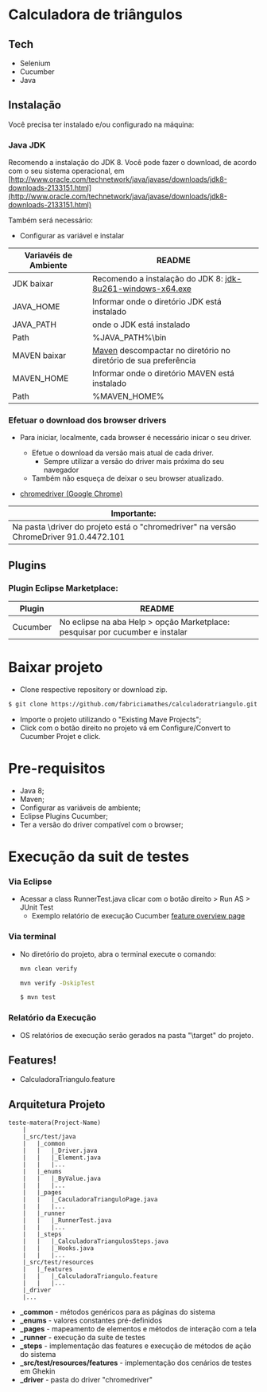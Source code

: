 # Calculadora de triângulos
  
## Tech
  - Selenium
  - Cucumber
  - Java
  
## Instalação
  Você precisa ter instalado e/ou configurado na máquina:
  
### Java JDK
  Recomendo a instalação do JDK 8. Você pode fazer o download, de acordo com o seu sistema operacional, em [http://www.oracle.com/technetwork/java/javase/downloads/jdk8-downloads-2133151.html](http://www.oracle.com/technetwork/java/javase/downloads/jdk8-downloads-2133151.html)

  Também será necessário:
  * Configurar as variável e instalar
  
  | Variavéis de Ambiente | README |
  | ------ | ------ |
  | JDK baixar | Recomendo a instalação do JDK 8: [jdk-8u261-windows-x64.exe](https://www.oracle.com/br/java/technologies/javase/javase-jdk8-downloads.html#license-lightbox) |
  | JAVA_HOME| Informar onde o diretório JDK está instalado|
  | JAVA_PATH| onde o JDK está instalado|
  | Path| %JAVA_PATH%\bin|
  | MAVEN baixar| [Maven](https://maven.apache.org/download.cgi) descompactar no diretório no diretório de sua preferência |
  | MAVEN_HOME|Informar onde o diretório MAVEN está instalado|
  | Path| %MAVEN_HOME%|
  
### Efetuar o download dos browser drivers
  * Para iniciar, localmente, cada browser é necessário inicar o seu driver.
     * Efetue o download da versão mais atual de cada driver. 
        * Sempre utilizar a versão do driver mais próxima do seu navegador
     * Também não esqueça de deixar o seu browser atualizado.
	 
  * [chromedriver (Google Chrome)](https://sites.google.com/a/chromium.org/chromedriver/downloads)
  
  |Importante: |
  | ------ |
  |Na pasta \driver do projeto está o "chromedriver" na versão ChromeDriver 91.0.4472.101 |
   
  
## Plugins  
  ### Plugin Eclipse Marketplace:
  
  | Plugin | README |
  | ------ | ------ |
  | Cucumber | No eclipse na aba Help > opção Marketplace: pesquisar por cucumber e instalar|
  
  
# Baixar projeto
  - Clone respective repository or download zip.
  ```bash
  $ git clone https://github.com/fabriciamathes/calculadoratriangulo.git
  ```
  - Importe o projeto utilizando o "Existing Mave Projects";
  - Click com o botão direito no projeto vá em Configure/Convert to Cucumber Projet e click.
  
# Pre-requisitos
  - Java 8;
  - Maven;
  - Configurar as variáveis de ambiente;
  - Eclipse Plugins Cucumber;
  - Ter a versão do driver compatível com o browser;
  
# Execução da suit de testes

  ### Via Eclipse
  * Acessar a class RunnerTest.java clicar com o botão direito > Run AS > JUnit Test
	  * Exemplo relatório de execução Cucumber [feature overview page](./img/Relatório_Execução.jpg)
	  
  ### Via terminal
  * No diretório do projeto, abra o terminal execute o comando:
  
    ```bash
    mvn clean verify    
	```

    ```bash
    mvn verify -DskipTest
    ```
   
    ```bash
    $ mvn test
    ```

  ### Relatório da Execução
  * OS relatórios de execução serão gerados na pasta "\target" do projeto.

## Features!

  - CalculadoraTriangulo.feature
  
  Arquitetura Projeto
--------------
	teste-matera(Project-Name)
		|
		|_src/test/java
		|	|_common
		|	|	|_Driver.java
		|	|	|_Element.java
		|	|	|...
		|	|_enums
		|	|	|_ByValue.java
		|	|	|...
		|	|_pages
		|	|	|_CaculadoraTrianguloPage.java
		|	|	|...
		|	|_runner
		|	|	|_RunnerTest.java
		|	|	|...
		|	|_steps
		|	|	|_CalculadoraTriangulosSteps.java
		|	|	|_Hooks.java
		|	|	|...
		|_src/test/resources
		|	|_features
		|	|	|_CalculadoraTriangulo.feature
		|	|	|...
		|_driver
		|...

* **_common** - métodos genéricos para as páginas do sistema
* **_enums** - valores constantes pré-definidos
* **_pages** - mapeamento de elementos e métodos de interação com a tela
* **_runner** - execução da suite de testes
* **_steps** - implementação das features e execução de métodos de ação do sistema
* **_src/test/resources/features** - implementação dos cenários de testes em Ghekin
* **_driver** - pasta do driver "chromedriver"
